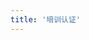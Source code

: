 ```yaml
---
title: '培训认证'
---
```


<script setup lang="ts">
  import TheTraining from "@/views/authentication/training/TheTraining.vue"
</script>

<TheTraining />
